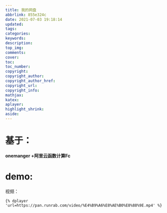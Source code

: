 ```yaml
---
title: 我的网盘
abbrlink: 855e324c
date: 2021-07-03 19:18:14
updated:
tags:
categories:
keywords:
description:
top_img:
comments:
cover:
toc:
toc_number:
copyright:
copyright_author:
copyright_author_href:
copyright_url:
copyright_info:
mathjax:
katex:
aplayer:
highlight_shrink:
aside:
---
```


# 基于：

**onemanger +阿里云函数计算Fc** 

# demo:

视频：

```
{% dplayer 'url=https://pan.runrab.com/video/%E4%B9%A6%E8%AE%B0%E8%88%9E.mp4' %} 
```

